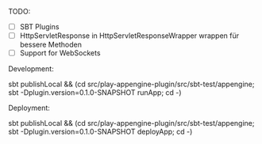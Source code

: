 

TODO:

- [ ] SBT Plugins
- [ ] HttpServletResponse in HttpServletResponseWrapper wrappen für bessere Methoden
- [ ] Support for WebSockets

Development:

sbt publishLocal && (cd src/play-appengine-plugin/src/sbt-test/appengine; sbt -Dplugin.version=0.1.0-SNAPSHOT runApp; cd -)

Deployment:

sbt publishLocal && (cd src/play-appengine-plugin/src/sbt-test/appengine; sbt -Dplugin.version=0.1.0-SNAPSHOT deployApp; cd -)
